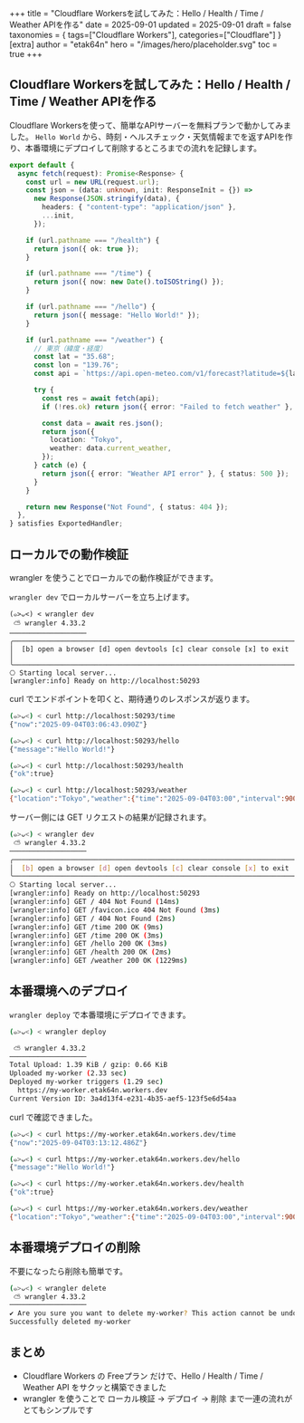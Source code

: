 +++
title = "Cloudflare Workersを試してみた：Hello / Health / Time / Weather APIを作る"
date = 2025-09-01
updated = 2025-09-01
draft = false
taxonomies = { tags=["Cloudflare Workers"], categories=["Cloudflare"] }
[extra]
author = "etak64n"
hero = "/images/hero/placeholder.svg"
toc = true
+++

## Cloudflare Workersを試してみた：Hello / Health / Time / Weather APIを作る

Cloudflare Workersを使って、簡単なAPIサーバーを無料プランで動かしてみました。
`Hello World` から、時刻・ヘルスチェック・天気情報までを返すAPIを作り、本番環境にデプロイして削除するところまでの流れを記録します。

```ts
export default {
  async fetch(request): Promise<Response> {
    const url = new URL(request.url);
    const json = (data: unknown, init: ResponseInit = {}) =>
      new Response(JSON.stringify(data), {
        headers: { "content-type": "application/json" },
        ...init,
      });

    if (url.pathname === "/health") {
      return json({ ok: true });
    }

    if (url.pathname === "/time") {
      return json({ now: new Date().toISOString() });
    }

    if (url.pathname === "/hello") {
      return json({ message: "Hello World!" });
    }

    if (url.pathname === "/weather") {
      // 東京（緯度・経度）
      const lat = "35.68";
      const lon = "139.76";
      const api = `https://api.open-meteo.com/v1/forecast?latitude=${lat}&longitude=${lon}&current_weather=true`;

      try {
        const res = await fetch(api);
        if (!res.ok) return json({ error: "Failed to fetch weather" }, { status: 500 });

        const data = await res.json();
        return json({
          location: "Tokyo",
          weather: data.current_weather,
        });
      } catch (e) {
        return json({ error: "Weather API error" }, { status: 500 });
      }
    }

    return new Response("Not Found", { status: 404 });
  },
} satisfies ExportedHandler;
```

## ローカルでの動作検証
wrangler を使うことでローカルでの動作検証ができます。

`wrangler dev` でローカルサーバーを立ち上げます。

```
(๑>ᴗ<) < wrangler dev
 ⛅️ wrangler 4.33.2
───────────────────
╭──────────────────────────────────────────────────────────────────────╮
│  [b] open a browser [d] open devtools [c] clear console [x] to exit  │
╰──────────────────────────────────────────────────────────────────────╯
⎔ Starting local server...
[wrangler:info] Ready on http://localhost:50293
```

curl でエンドポイントを叩くと、期待通りのレスポンスが返ります。

```sh
(๑>ᴗ<) < curl http://localhost:50293/time
{"now":"2025-09-04T03:06:43.090Z"}
```

```sh
(๑>ᴗ<) < curl http://localhost:50293/hello
{"message":"Hello World!"}
```

```sh
(๑>ᴗ<) < curl http://localhost:50293/health
{"ok":true}
```

```sh
(๑>ᴗ<) < curl http://localhost:50293/weather
{"location":"Tokyo","weather":{"time":"2025-09-04T03:00","interval":900,"temperature":25.4,"windspeed":3.6,"winddirection":315,"is_day":1,"weathercode":51}}
```

サーバー側には GET リクエストの結果が記録されます。

```sh
(๑>ᴗ<) < wrangler dev
 ⛅️ wrangler 4.33.2
───────────────────
╭──────────────────────────────────────────────────────────────────────╮
│  [b] open a browser [d] open devtools [c] clear console [x] to exit  │
╰──────────────────────────────────────────────────────────────────────╯
⎔ Starting local server...
[wrangler:info] Ready on http://localhost:50293
[wrangler:info] GET / 404 Not Found (14ms)
[wrangler:info] GET /favicon.ico 404 Not Found (3ms)
[wrangler:info] GET / 404 Not Found (2ms)
[wrangler:info] GET /time 200 OK (9ms)
[wrangler:info] GET /time 200 OK (3ms)
[wrangler:info] GET /hello 200 OK (3ms)
[wrangler:info] GET /health 200 OK (2ms)
[wrangler:info] GET /weather 200 OK (1229ms)
```

## 本番環境へのデプロイ

`wrangler deploy` で本番環境にデプロイできます。

```sh
(๑>ᴗ<) < wrangler deploy

 ⛅️ wrangler 4.33.2
───────────────────
Total Upload: 1.39 KiB / gzip: 0.66 KiB
Uploaded my-worker (2.33 sec)
Deployed my-worker triggers (1.29 sec)
  https://my-worker.etak64n.workers.dev
Current Version ID: 3a4d13f4-e231-4b35-aef5-123f5e6d54aa
```

curl で確認できました。

```sh
(๑>ᴗ<) < curl https://my-worker.etak64n.workers.dev/time
{"now":"2025-09-04T03:13:12.486Z"}
```

```sh
(๑>ᴗ<) < curl https://my-worker.etak64n.workers.dev/hello
{"message":"Hello World!"}
```

```sh
(๑>ᴗ<) < curl https://my-worker.etak64n.workers.dev/health
{"ok":true}
```

```sh
(๑>ᴗ<) < curl https://my-worker.etak64n.workers.dev/weather
{"location":"Tokyo","weather":{"time":"2025-09-04T03:00","interval":900,"temperature":25.4,"windspeed":3.6,"winddirection":315,"is_day":1,"weathercode":51}}
```

## 本番環境デプロイの削除

不要になったら削除も簡単です。

```sh
(๑>ᴗ<) < wrangler delete
 ⛅️ wrangler 4.33.2
───────────────────
✔ Are you sure you want to delete my-worker? This action cannot be undone. … yes
Successfully deleted my-worker
```

## まとめ
- Cloudflare Workers の Freeプラン だけで、Hello / Health / Time / Weather API をサクッと構築できました
- wrangler を使うことで ローカル検証 → デプロイ → 削除 まで一連の流れがとてもシンプルです
